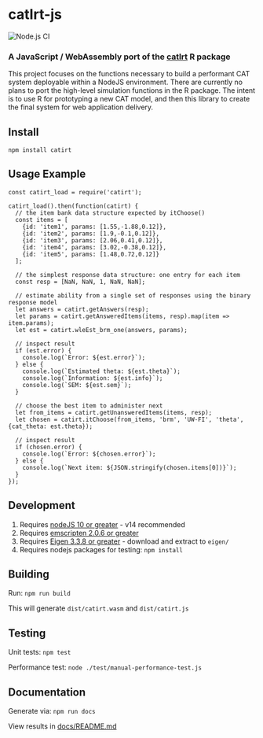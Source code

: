 # catIrt-js

![Node.js CI](https://github.com/uomccammon/catIrt-js/workflows/Node.js%20CI/badge.svg)

### A JavaScript / WebAssembly port of the [catIrt](https://github.com/swnydick/catIrt) R package

This project focuses on the functions necessary to build a performant CAT system deployable within a NodeJS environment. There are currently no plans to port the high-level simulation functions in the R package. The intent is to use R for prototyping a new CAT model, and then this library to create the final system for web application delivery.

## Install
```
npm install catirt
```

## Usage Example
```
const catirt_load = require('catirt');

catirt_load().then(function(catirt) {
  // the item bank data structure expected by itChoose()
  const items = [
    {id: 'item1', params: [1.55,-1.88,0.12]},
    {id: 'item2', params: [1.9,-0.1,0.12]},
    {id: 'item3', params: [2.06,0.41,0.12]},
    {id: 'item4', params: [3.02,-0.38,0.12]},
    {id: 'item5', params: [1.48,0.72,0.12]}
  ];

  // the simplest response data structure: one entry for each item
  const resp = [NaN, NaN, 1, NaN, NaN];

  // estimate ability from a single set of responses using the binary response model
  let answers = catirt.getAnswers(resp);
  let params = catirt.getAnsweredItems(items, resp).map(item => item.params);
  let est = catirt.wleEst_brm_one(answers, params);

  // inspect result
  if (est.error) {
    console.log(`Error: ${est.error}`);
  } else {
    console.log(`Estimated theta: ${est.theta}`);
    console.log(`Information: ${est.info}`);
    console.log(`SEM: ${est.sem}`);
  }

  // choose the best item to administer next
  let from_items = catirt.getUnansweredItems(items, resp);
  let chosen = catirt.itChoose(from_items, 'brm', 'UW-FI', 'theta', {cat_theta: est.theta});

  // inspect result
  if (chosen.error) {
    console.log(`Error: ${chosen.error}`);
  } else {
    console.log(`Next item: ${JSON.stringify(chosen.items[0])}`);
  }
});
```

## Development
1. Requires [nodeJS 10 or greater](https://nodejs.org/) - v14 recommended
2. Requires [emscripten 2.0.6 or greater](https://emscripten.org/docs/getting_started/downloads.html)
3. Requires [Eigen 3.3.8 or greater](https://gitlab.com/libeigen/eigen/-/releases) - download and extract to `eigen/`
4. Requires nodejs packages for testing: `npm install`

## Building
Run: `npm run build`

This will generate `dist/catirt.wasm` and `dist/catirt.js`

## Testing
Unit tests: `npm test`

Performance test: `node ./test/manual-performance-test.js`

## Documentation
Generate via: `npm run docs`

View results in [docs/README.md](./docs/README.md)
